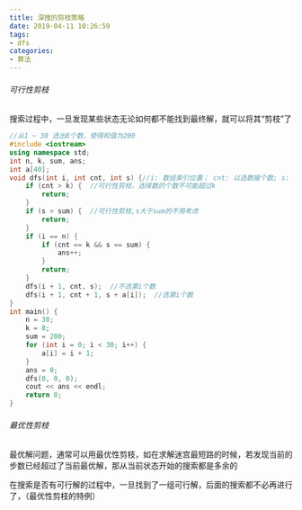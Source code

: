 ```yaml
---
title: 深搜的剪枝策略
date: 2019-04-11 10:26:59
tags:
- dfs
categories:
- 算法
---
```




###### 可行性剪枝

搜索过程中，一旦发现某些状态无论如何都不能找到最终解，就可以将其“剪枝”了

<!--more-->

```c++
//从1 ~ 30 选出8个数，使得和值为200
#include <iostream>
using namespace std;
int n, k, sum, ans;
int a[40];
void dfs(int i, int cnt, int s) {//i: 数组索引位置； cnt: 以选数据个数; s: 和
    if (cnt > k) {  //可行性剪枝，选择数的个数不可能超过k
		return;
    }
    if (s > sum) {  //可行性剪枝,s大于sum的不用考虑
        return;
    }
    if (i == n) {
        if (cnt == k && s == sum) {
            ans++;
        }
        return;
    }
    dfs(i + 1, cnt, s);  //不选第i个数
    dfs(i + 1, cnt + 1, s + a[i]);  //选第i个数
}
int main() {
    n = 30;
    k = 8;
    sum = 200;
    for (int i = 0; i < 30; i++) {
        a[i] = i + 1;
    }
    ans = 0;
    dfs(0, 0, 0);
    cout << ans << endl;
    return 0;
}
```



###### 最优性剪枝

最优解问题，通常可以用最优性剪枝，如在求解迷宫最短路的时候，若发现当前的步数已经超过了当前最优解，那从当前状态开始的搜索都是多余的

在搜索是否有可行解的过程中，一旦找到了一组可行解，后面的搜索都不必再进行了，（最优性剪枝的特例）